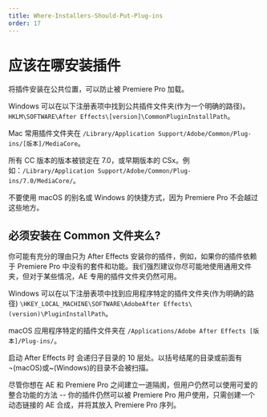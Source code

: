 ```yaml
---
title: Where-Installers-Should-Put-Plug-ins
order: 17
---
```


# 应该在哪安装插件

将插件安装在公共位置，可以防止被 Premiere Pro 加载。

Windows 可以在以下注册表项中找到公共插件文件夹(作为一个明确的路径)。`HKLM\SOFTWARE\After Effects\[version]\CommonPluginInstallPath`。

Mac 常用插件文件夹在 `/Library/Application Support/Adobe/Common/Plug-ins/[版本]/MediaCore`。

所有 CC 版本的版本被锁定在 7.0，或早期版本的 CSx。例如：`/Library/Application Support/Adobe/Common/Plug-ins/7.0/MediaCore/`。

不要使用 macOS 的别名或 Windows 的快捷方式，因为 Premiere Pro 不会越过这些地方。

## 必须安装在 Common 文件夹么?

你可能有充分的理由只为 After Effects 安装你的插件，例如，如果你的插件依赖于 Premiere Pro 中没有的套件和功能。我们强烈建议你尽可能地使用通用文件夹，但对于某些情况，AE 专用的插件文件夹仍然可用。

Windows 可以在以下注册表项中找到应用程序特定的插件文件夹(作为明确的路径) `\HKEY_LOCAL_MACHINE\SOFTWARE\AdobeAfter Effects\(version)\PluginInstallPath`。

macOS 应用程序特定的插件文件夹在 `/Applications/Adobe After Effects [版本]/Plug-ins/`。

启动 After Effects 时 会递归子目录的 10 层处。以括号结尾的目录或前面有 ¬(macOS)或~(Windows)的目录不会被扫描。

尽管你想在 AE 和 Premiere Pro 之间建立一道隔阂，但用户仍然可以使用可爱的整合功能的方法 -- 你的插件仍然可以被 Premiere Pro 用户使用，只需创建一个动态链接的 AE 合成，并将其放入 Premiere Pro 序列。
